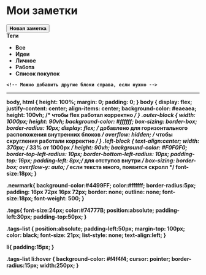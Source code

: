 <!DOCTYPE html>
<html lang="en">
<head>
  <meta charset="UTF-8" />
  <meta http-equiv="X-UA-Compatible" content="IE=edge" />
  <meta name="viewport" content="width=device-width, initial-scale=1.0" />
  <title>Document</title>
</head>
<body>
  <div class="outer-block">
    <div class="left-block">
      <h1>Мои заметки</h1>
      <button class="newmark"><b>Новая заметка</button>
        <div class="tegs">Теги</div>
        <ul class="tags-list">
  <li>Все</li>
  <li>Идеи</li>
  <li>Личное</li>
  <li>Работа</li>
  <li>Список покупок</li>
</ul>
        
    <!-- Можно добавить другие блоки справа, если нужно -->
</body>
</html>


_______________________________________________________________________________

   body, html {
      height: 100%;
      margin: 0;
      padding: 0;
    }
    body {
      display: flex;
      justify-content: center;
      align-items: center;
      background-color: #eaeaea;
      height: 100vh; /* чтобы flex работал корректно */
    }
    .outer-block {
      width: 1000px;
      height: 90vh;
      background-color: #ffffff;
      box-sizing: border-box;
      border-radius: 10px;
      display: flex; /* добавлено для горизонтального расположения внутренних блоков */
      overflow: hidden; /* чтобы скругления работали корректно */
    }
    .left-block {
      text-align:center;
      width: 370px; /* 33% от 1000px */
      height: 90vh;
      background-color: #F0F0F0;
      border-top-left-radius: 10px;
      border-bottom-left-radius: 10px;
      padding-top: 16px;
      padding-left: 8px;/* для отступов внутри */
      box-sizing: border-box;
      overflow-y: auto; /* если текста много, появится скролл */
      font-size:18px;
    }

.newmark{
  background-color:#4499FF;
  color:#ffffff;
  border-radius:5px;
  padding: 16px 72px 16px 72px;
  border: none;
  outline: none;
  font-size:18px;
  font-weight: 500;
}

.tegs{
  font-size:24px;
  color:#74777B;
  position:absolute;
  padding-left:30px;
  padding-top:50px;
}

.tags-list {
  position:absolute;
  padding-left:50px;
  margin-top: 100px;
  color: black;
  font-size: 21px;
  list-style: none;
  text-align:left;
}

li{
  padding:15px;
}

.tags-list li:hover {
  background-color: #f4f4f4;
  cursor: pointer;
  border-radius:15px;
  width:250px;
}

